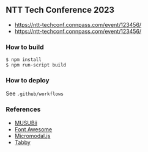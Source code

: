 ## NTT Tech Conference 2023

- https://ntt-techconf.connpass.com/event/123456/
- https://ntt-techconf.connpass.com/event/123456/

### How to build

```
$ npm install
$ npm run-script build
```

### How to deploy

See `.github/workflows`

### References

- [MUSUBii](https://musubii.qranoko.jp/)
- [Font Awesome](https://fontawesome.com/)
- [Micromodal.js](https://micromodal.vercel.app/)
- [Tabby](https://github.com/cferdinandi/tabby)
